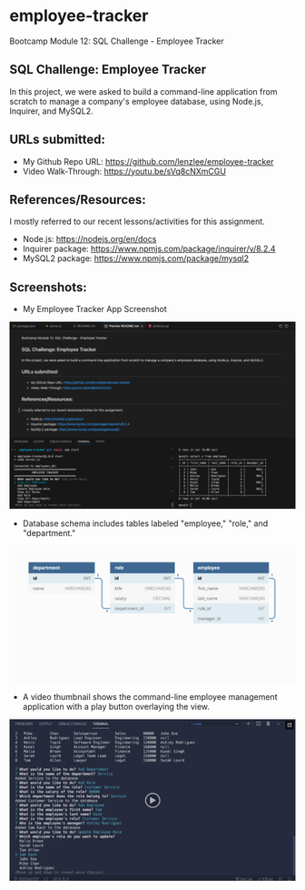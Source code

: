 # employee-tracker
Bootcamp Module 12: SQL Challenge - Employee Tracker

## SQL Challenge: Employee Tracker
In this project, we were asked to build a command-line application from scratch to manage a company's employee database, using Node.js, Inquirer, and MySQL2.

## URLs submitted:
* My Github Repo URL: https://github.com/lenzlee/employee-tracker
* Video Walk-Through: https://youtu.be/sVq8cNXmCGU 

## References/Resources:
I mostly referred to our recent lessons/activities for this assignment. 

 * Node.js: https://nodejs.org/en/docs
 * Inquirer package: https://www.npmjs.com/package/inquirer/v/8.2.4
 * MySQL2 package: https://www.npmjs.com/package/mysql2 

## Screenshots:

* My Employee Tracker App Screenshot

![My Employee Tracker App Screenshot](./assets/employee-tracker-app.png)

* Database schema includes tables labeled "employee," "role," and "department."

![Database schema includes tables labeled "employee," "role," and "department."](./assets/12-sql-homework-demo-01.png)

* A video thumbnail shows the command-line employee management application with a play button overlaying the view.

[![A video thumbnail shows the command-line employee management application with a play button overlaying the view.](./assets/12-sql-homework-video-thumbnail.png)](https://2u-20.wistia.com/medias/2lnle7xnpk)